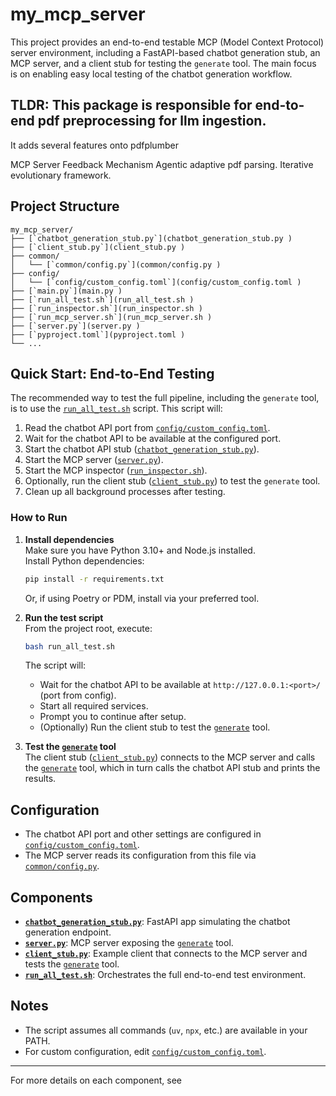 # my_mcp_server

This project provides an end-to-end testable MCP (Model Context Protocol) server environment, including a FastAPI-based chatbot generation stub, an MCP server, and a client stub for testing the `generate` tool. The main focus is on enabling easy local testing of the chatbot generation workflow.


## TLDR: This package is responsible for end-to-end pdf preprocessing for llm ingestion.
It adds several features onto pdfplumber

MCP Server Feedback Mechanism
Agentic adaptive pdf parsing.
Iterative evolutionary framework.

## Project Structure

```
my_mcp_server/
├── [`chatbot_generation_stub.py`](chatbot_generation_stub.py )
├── [`client_stub.py`](client_stub.py )
├── common/
│   └── [`common/config.py`](common/config.py )
├── config/
│   └── [`config/custom_config.toml`](config/custom_config.toml )
├── [`main.py`](main.py )
├── [`run_all_test.sh`](run_all_test.sh )
├── [`run_inspector.sh`](run_inspector.sh )
├── [`run_mcp_server.sh`](run_mcp_server.sh )
├── [`server.py`](server.py )
├── [`pyproject.toml`](pyproject.toml )
└── ...
```

## Quick Start: End-to-End Testing

The recommended way to test the full pipeline, including the `generate` tool, is to use the [`run_all_test.sh`](run_all_test.sh) script. This script will:

1. Read the chatbot API port from [`config/custom_config.toml`](config/custom_config.toml).
2. Wait for the chatbot API to be available at the configured port.
3. Start the chatbot API stub ([`chatbot_generation_stub.py`](chatbot_generation_stub.py)).
4. Start the MCP server ([`server.py`](server.py)).
5. Start the MCP inspector ([`run_inspector.sh`](run_inspector.sh)).
6. Optionally, run the client stub ([`client_stub.py`](client_stub.py)) to test the `generate` tool.
7. Clean up all background processes after testing.

### How to Run

1. **Install dependencies**  
   Make sure you have Python 3.10+ and Node.js installed.  
   Install Python dependencies:
   ```sh
   pip install -r requirements.txt
   ```
   Or, if using Poetry or PDM, install via your preferred tool.

2. **Run the test script**  
   From the project root, execute:
   ```sh
   bash run_all_test.sh
   ```

   The script will:
   - Wait for the chatbot API to be available at `http://127.0.0.1:<port>/` (port from config).
   - Start all required services.
   - Prompt you to continue after setup.
   - (Optionally) Run the client stub to test the [`generate`](server.py ) tool.

3. **Test the [`generate`](server.py ) tool**  
   The client stub ([`client_stub.py`](client_stub.py )) connects to the MCP server and calls the [`generate`](server.py ) tool, which in turn calls the chatbot API stub and prints the results.

## Configuration

- The chatbot API port and other settings are configured in [`config/custom_config.toml`](config/custom_config.toml ).
- The MCP server reads its configuration from this file via [`common/config.py`](common/config.py ).

## Components

- **[`chatbot_generation_stub.py`](chatbot_generation_stub.py )**: FastAPI app simulating the chatbot generation endpoint.
- **[`server.py`](server.py )**: MCP server exposing the [`generate`](server.py ) tool.
- **[`client_stub.py`](client_stub.py )**: Example client that connects to the MCP server and tests the [`generate`](server.py ) tool.
- **[`run_all_test.sh`](run_all_test.sh )**: Orchestrates the full end-to-end test environment.

## Notes

- The script assumes all commands (`uv`, `npx`, etc.) are available in your PATH.
- For custom configuration, edit [`config/custom_config.toml`](config/custom_config.toml ).

---

For more details on each component, see